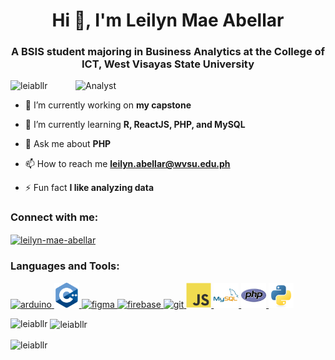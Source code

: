 <h1 align="center">Hi 👋, I'm Leilyn Mae Abellar</h1>
<h3 align="center">A BSIS student majoring in Business Analytics at the College of ICT, West Visayas State University</h3>
<img align="right" alt="Analyst" width="400" src="https://cdn.dribbble.com/users/8619169/screenshots/16116886/media/a63d64bcccad878cb9dfdb9a9f6b6416.gif">

<p align="left"> <img src="https://komarev.com/ghpvc/?username=leiabllr&label=Profile%20views&color=0e75b6&style=flat" alt="leiabllr" /> </p>

- 🔭 I’m currently working on **my capstone**

- 🌱 I’m currently learning **R, ReactJS, PHP, and MySQL**

- 💬 Ask me about **PHP**

- 📫 How to reach me **leilyn.abellar@wvsu.edu.ph**

- ⚡ Fun fact **I like analyzing data**

<h3 align="left">Connect with me:</h3>
<p align="left">
<a href="https://linkedin.com/in/leilyn-mae-abellar" target="blank"><img align="center" src="https://raw.githubusercontent.com/rahuldkjain/github-profile-readme-generator/master/src/images/icons/Social/linked-in-alt.svg" alt="leilyn-mae-abellar" height="30" width="40" /></a>
</p>

<h3 align="left">Languages and Tools:</h3>
<p align="left"> <a href="https://www.arduino.cc/" target="_blank" rel="noreferrer"> <img src="https://cdn.worldvectorlogo.com/logos/arduino-1.svg" alt="arduino" width="40" height="40"/> </a> <a href="https://www.w3schools.com/cpp/" target="_blank" rel="noreferrer"> <img src="https://raw.githubusercontent.com/devicons/devicon/master/icons/cplusplus/cplusplus-original.svg" alt="cplusplus" width="40" height="40"/> </a> <a href="https://www.figma.com/" target="_blank" rel="noreferrer"> <img src="https://www.vectorlogo.zone/logos/figma/figma-icon.svg" alt="figma" width="40" height="40"/> </a> <a href="https://firebase.google.com/" target="_blank" rel="noreferrer"> <img src="https://www.vectorlogo.zone/logos/firebase/firebase-icon.svg" alt="firebase" width="40" height="40"/> </a> <a href="https://git-scm.com/" target="_blank" rel="noreferrer"> <img src="https://www.vectorlogo.zone/logos/git-scm/git-scm-icon.svg" alt="git" width="40" height="40"/> </a> <a href="https://developer.mozilla.org/en-US/docs/Web/JavaScript" target="_blank" rel="noreferrer"> <img src="https://raw.githubusercontent.com/devicons/devicon/master/icons/javascript/javascript-original.svg" alt="javascript" width="40" height="40"/> </a> <a href="https://www.mysql.com/" target="_blank" rel="noreferrer"> <img src="https://raw.githubusercontent.com/devicons/devicon/master/icons/mysql/mysql-original-wordmark.svg" alt="mysql" width="40" height="40"/> </a> <a href="https://www.php.net" target="_blank" rel="noreferrer"> <img src="https://raw.githubusercontent.com/devicons/devicon/master/icons/php/php-original.svg" alt="php" width="40" height="40"/> </a> <a href="https://www.python.org" target="_blank" rel="noreferrer"> <img src="https://raw.githubusercontent.com/devicons/devicon/master/icons/python/python-original.svg" alt="python" width="40" height="40"/> </a> </p>

<p><img align="left" src="https://github-readme-stats.vercel.app/api/top-langs?username=leiabllr&show_icons=true&locale=en&layout=compact" alt="leiabllr" /></p>

<p>&nbsp;<img align="center" src="https://github-readme-stats.vercel.app/api?username=leiabllr&show_icons=true&locale=en" alt="leiabllr" /></p>

<p><img align="center" src="https://github-readme-streak-stats.herokuapp.com/?user=leiabllr&" alt="leiabllr" /></p>
